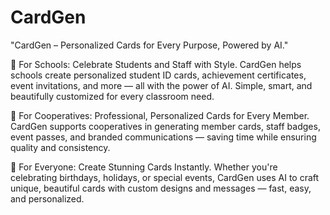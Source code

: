 # CardGen
"CardGen – Personalized Cards for Every Purpose, Powered by AI."

🏫 For Schools:
Celebrate Students and Staff with Style.
CardGen helps schools create personalized student ID cards, achievement certificates, event invitations, and more — all with the power of AI. Simple, smart, and beautifully customized for every classroom need.

🤝 For Cooperatives:
Professional, Personalized Cards for Every Member.
CardGen supports cooperatives in generating member cards, staff badges, event passes, and branded communications — saving time while ensuring quality and consistency.

🎨 For Everyone:
Create Stunning Cards Instantly.
Whether you're celebrating birthdays, holidays, or special events, CardGen uses AI to craft unique, beautiful cards with custom designs and messages — fast, easy, and personalized.



